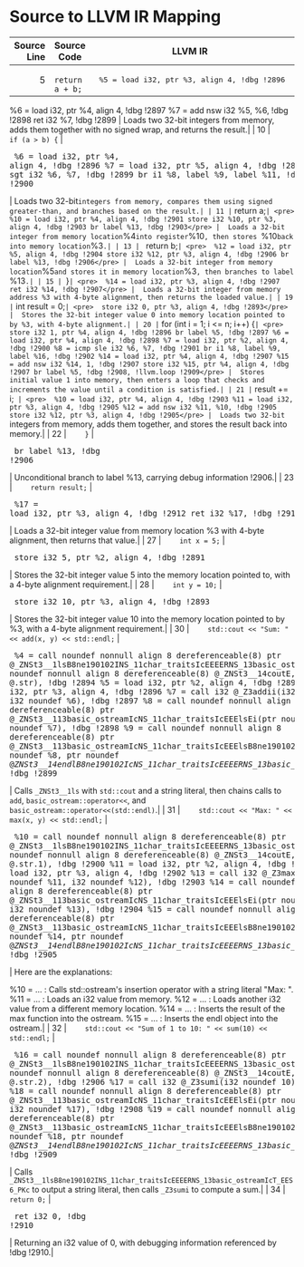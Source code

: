 # Source to LLVM IR Mapping

<style>
table {
  width: 100%;
  table-layout: fixed;
  overflow-wrap: break-word;
}
th:first-child {
  width: 10%;
}
th:nth-child(2) {
  width: 20%;
}
th:nth-child(3) {
  width: 60%;
}
th:last-child {
  width: 10%;
}
</style>

| Source Line | Source Code | LLVM IR | Summary |
| ----------: | ----------- | ------- | ------- |
| 5 | `    return a + b;` | <pre>  %5 = load i32, ptr %3, align 4, !dbg !2896
  %6 = load i32, ptr %4, align 4, !dbg !2897
  %7 = add nsw i32 %5, %6, !dbg !2898
  ret i32 %7, !dbg !2899</pre> |  Loads two 32-bit integers from memory, adds them together with no signed wrap, and returns the result.|
| 10 | `    if (a > b) {` | <pre>  %6 = load i32, ptr %4, align 4, !dbg !2896
  %7 = load i32, ptr %5, align 4, !dbg !2898
  %8 = icmp sgt i32 %6, %7, !dbg !2899
  br i1 %8, label %9, label %11, !dbg !2900</pre> |  Loads two 32-bit` integers from memory, compares them using signed greater-than, and branches based on the result.|
| 11 | `        return a;` | <pre>  %10 = load i32, ptr %4, align 4, !dbg !2901
  store i32 %10, ptr %3, align 4, !dbg !2903
  br label %13, !dbg !2903</pre> |  Loads a 32-bit integer from memory location `%4` into register `%10`, then stores `%10` back into memory location `%3`.|
| 13 | `        return b;` | <pre>  %12 = load i32, ptr %5, align 4, !dbg !2904
  store i32 %12, ptr %3, align 4, !dbg !2906
  br label %13, !dbg !2906</pre> |  Loads a 32-bit integer from memory location `%5` and stores it in memory location `%3`, then branches to label `%13`.|
| 15 | `}` | <pre>  %14 = load i32, ptr %3, align 4, !dbg !2907
  ret i32 %14, !dbg !2907</pre> |  Loads a 32-bit integer from memory address %3 with 4-byte alignment, then returns the loaded value.|
| 19 | `    int result = 0;` | <pre>  store i32 0, ptr %3, align 4, !dbg !2893</pre> |  Stores the 32-bit integer value 0 into memory location pointed to by %3, with 4-byte alignment.|
| 20 | `    for (int i = 1; i <= n; i++) {` | <pre>  store i32 1, ptr %4, align 4, !dbg !2896
  br label %5, !dbg !2897
  %6 = load i32, ptr %4, align 4, !dbg !2898
  %7 = load i32, ptr %2, align 4, !dbg !2900
  %8 = icmp sle i32 %6, %7, !dbg !2901
  br i1 %8, label %9, label %16, !dbg !2902
  %14 = load i32, ptr %4, align 4, !dbg !2907
  %15 = add nsw i32 %14, 1, !dbg !2907
  store i32 %15, ptr %4, align 4, !dbg !2907
  br label %5, !dbg !2908, !llvm.loop !2909</pre> |  Stores initial value 1 into memory, then enters a loop that checks and increments the value until a condition is satisfied.|
| 21 | `        result += i;` | <pre>  %10 = load i32, ptr %4, align 4, !dbg !2903
  %11 = load i32, ptr %3, align 4, !dbg !2905
  %12 = add nsw i32 %11, %10, !dbg !2905
  store i32 %12, ptr %3, align 4, !dbg !2905</pre> |  Loads two 32-bit` integers from memory, adds them together, and stores the result back into memory.|
| 22 | `    }` | <pre>  br label %13, !dbg !2906</pre> |  Unconditional branch to label %13, carrying debug information !2906.|
| 23 | `    return result;` | <pre>  %17 = load i32, ptr %3, align 4, !dbg !2912
  ret i32 %17, !dbg !2913</pre> |  Loads a 32-bit integer value from memory location %3 with 4-byte alignment, then returns that value.|
| 27 | `    int x = 5;` | <pre>  store i32 5, ptr %2, align 4, !dbg !2891</pre> |  Stores the 32-bit integer value 5 into the memory location pointed to, with a 4-byte alignment requirement.|
| 28 | `    int y = 10;` | <pre>  store i32 10, ptr %3, align 4, !dbg !2893</pre> |  Stores the 32-bit integer value 10 into the memory location pointed to by %3, with a 4-byte alignment requirement.|
| 30 | `    std::cout << "Sum: " << add(x, y) << std::endl;` | <pre>  %4 = call noundef nonnull align 8 dereferenceable(8) ptr @_ZNSt3__1lsB8ne190102INS_11char_traitsIcEEEERNS_13basic_ostreamIcT_EES6_PKc(ptr noundef nonnull align 8 dereferenceable(8) @_ZNSt3__14coutE, ptr noundef @.str), !dbg !2894
  %5 = load i32, ptr %2, align 4, !dbg !2895
  %6 = load i32, ptr %3, align 4, !dbg !2896
  %7 = call i32 @_Z3addii(i32 noundef %5, i32 noundef %6), !dbg !2897
  %8 = call noundef nonnull align 8 dereferenceable(8) ptr @_ZNSt3__113basic_ostreamIcNS_11char_traitsIcEEElsEi(ptr noundef %4, i32 noundef %7), !dbg !2898
  %9 = call noundef nonnull align 8 dereferenceable(8) ptr @_ZNSt3__113basic_ostreamIcNS_11char_traitsIcEEElsB8ne190102EPFRS3_S4_E(ptr noundef %8, ptr noundef @_ZNSt3__14endlB8ne190102IcNS_11char_traitsIcEEEERNS_13basic_ostreamIT_T0_EES7_), !dbg !2899</pre> |  Calls `_ZNSt3__1ls` with `std::cout` and a string literal, then chains calls to `add`, `basic_ostream::operator<<`, and `basic_ostream::operator<<(std::endl)`.|
| 31 | `    std::cout << "Max: " << max(x, y) << std::endl;` | <pre>  %10 = call noundef nonnull align 8 dereferenceable(8) ptr @_ZNSt3__1lsB8ne190102INS_11char_traitsIcEEEERNS_13basic_ostreamIcT_EES6_PKc(ptr noundef nonnull align 8 dereferenceable(8) @_ZNSt3__14coutE, ptr noundef @.str.1), !dbg !2900
  %11 = load i32, ptr %2, align 4, !dbg !2901
  %12 = load i32, ptr %3, align 4, !dbg !2902
  %13 = call i32 @_Z3maxii(i32 noundef %11, i32 noundef %12), !dbg !2903
  %14 = call noundef nonnull align 8 dereferenceable(8) ptr @_ZNSt3__113basic_ostreamIcNS_11char_traitsIcEEElsEi(ptr noundef %10, i32 noundef %13), !dbg !2904
  %15 = call noundef nonnull align 8 dereferenceable(8) ptr @_ZNSt3__113basic_ostreamIcNS_11char_traitsIcEEElsB8ne190102EPFRS3_S4_E(ptr noundef %14, ptr noundef @_ZNSt3__14endlB8ne190102IcNS_11char_traitsIcEEEERNS_13basic_ostreamIT_T0_EES7_), !dbg !2905</pre> |  Here are the explanations:

%10 = ... : Calls std::ostream's insertion operator with a string literal "Max: ".
%11 = ... : Loads an i32 value from memory.
%12 = ... : Loads another i32 value from a different memory location.
%14 = ... : Inserts the result of the max function into the ostream.
%15 = ... : Inserts the endl object into the ostream.|
| 32 | `    std::cout << "Sum of 1 to 10: " << sum(10) << std::endl;` | <pre>  %16 = call noundef nonnull align 8 dereferenceable(8) ptr @_ZNSt3__1lsB8ne190102INS_11char_traitsIcEEEERNS_13basic_ostreamIcT_EES6_PKc(ptr noundef nonnull align 8 dereferenceable(8) @_ZNSt3__14coutE, ptr noundef @.str.2), !dbg !2906
  %17 = call i32 @_Z3sumi(i32 noundef 10), !dbg !2907
  %18 = call noundef nonnull align 8 dereferenceable(8) ptr @_ZNSt3__113basic_ostreamIcNS_11char_traitsIcEEElsEi(ptr noundef %16, i32 noundef %17), !dbg !2908
  %19 = call noundef nonnull align 8 dereferenceable(8) ptr @_ZNSt3__113basic_ostreamIcNS_11char_traitsIcEEElsB8ne190102EPFRS3_S4_E(ptr noundef %18, ptr noundef @_ZNSt3__14endlB8ne190102IcNS_11char_traitsIcEEEERNS_13basic_ostreamIT_T0_EES7_), !dbg !2909</pre> |  Calls `_ZNSt3__1lsB8ne190102INS_11char_traitsIcEEEERNS_13basic_ostreamIcT_EES6_PKc` to output a string literal, then calls `_Z3sumi` to compute a sum.|
| 34 | `    return 0;` | <pre>  ret i32 0, !dbg !2910</pre> |  Returning an i32 value of 0, with debugging information referenced by !dbg !2910.|
